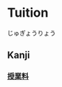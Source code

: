 # Tuition
じゅぎょうりょう

## Kanji
### [授](../Kanji/kanji-dict/授.md)[業](../Kanji/kanji-dict/業.md)[料](../Kanji/kanji-dict/料.md)
